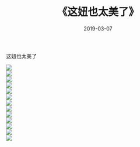 ﻿---
layout: post
title:  《这妞也太美了》
date:   2019-03-07
img: http://pic.660000.xyz/1:down/唯美/2019/这妞也太美了/000.jpg
categories: [美女, 清纯, 唯美]
---

这妞也太美了

  ![](http://pic.660000.xyz/1:down/唯美/2019/这妞也太美了/001.jpg) <br> ![](http://pic.660000.xyz/1:down/唯美/2019/这妞也太美了/002.jpg) <br> ![](http://pic.660000.xyz/1:down/唯美/2019/这妞也太美了/003.jpg) <br> ![](http://pic.660000.xyz/1:down/唯美/2019/这妞也太美了/004.jpg) <br> ![](http://pic.660000.xyz/1:down/唯美/2019/这妞也太美了/005.jpg) <br> ![](http://pic.660000.xyz/1:down/唯美/2019/这妞也太美了/006.jpg) <br> ![](http://pic.660000.xyz/1:down/唯美/2019/这妞也太美了/007.jpg) <br> ![](http://pic.660000.xyz/1:down/唯美/2019/这妞也太美了/008.jpg) <br> ![](http://pic.660000.xyz/1:down/唯美/2019/这妞也太美了/009.jpg) <br> ![](http://pic.660000.xyz/1:down/唯美/2019/这妞也太美了/010.jpg) <br> ![](http://pic.660000.xyz/1:down/唯美/2019/这妞也太美了/011.jpg) <br> ![](http://pic.660000.xyz/1:down/唯美/2019/这妞也太美了/012.jpg) <br> ![](http://pic.660000.xyz/1:down/唯美/2019/这妞也太美了/013.jpg) <br>